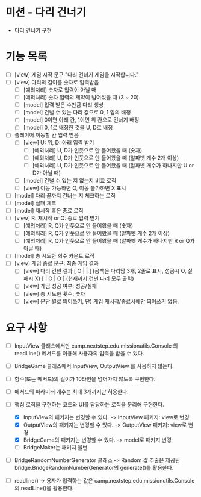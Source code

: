 # 미션 - 다리 건너기
- 다리 건너기 구현

# 기능 목록
- [ ] [view] 게임 시작 문구 "다리 건너기 게임을 시작합니다."
- [ ] [view] 다리의 길이를 숫자로 입력받음
  - [ ] [예외처리] 숫자로 입력이 아닐 때
  - [ ] [예외처리] 숫자 입력의 제약이 넘어섰을 때 (3 ~ 20)
  - [ ] [model] 입력 받은 수만큼 다리 생성
  - [ ] [model] 건널 수 있는 다리 값으로 0, 1 임의 배정
  - [ ] [model] 0이면 아래 칸, 1이면 위 칸으로 건너기 배정
  - [ ] [model] 0, 1로 배정한 것을 U, D로 배정
- [ ] 플레이어 이동할 칸 입력 받음
  - [ ] [view] U: 위, D: 아래 입력 받기
    - [ ] [예외처리] U, D가 인풋으로 안 들어왔을 때 (숫자)
    - [ ] [예외처리] U, D가 인풋으로 안 들어왔을 때 (알파벳 개수 2개 이상)
    - [ ] [예외처리] U, D가 인풋으로 안 들어왔을 때 (알파벳 개수가 하나지만 U or D가 아닐 때)
  - [ ] [model] 건널 수 있는 지 없는지 비교 로직
  - [ ] [view] 이동 가능하면 O, 이동 불가하면 X 표시
- [ ] [model] 다리 끝까지 건너는 지 체크하는 로직
- [ ] [model] 실패 체크
- [ ] [model] 재시작 혹은 종료 로직
- [ ] [view] R: 재시작 or Q: 종료 입력 받기
  - [ ] [예외처리] R, Q가 인풋으로 안 들어왔을 때 (숫자)
  - [ ] [예외처리] R, Q가 인풋으로 안 들어왔을 때 (알파벳 개수 2개 이상)
  - [ ] [예외처리] R, Q가 인풋으로 안 들어왔을 때 (알파벳 개수가 하나지만 R or Q가 아닐 때)
- [ ] [model] 총 시도한 회수 카운트 로직
- [ ] [view] 게임 종료 문구: 최종 게임 결과
  - [ ] [view] 다리 건넌 결과 [ O |   |   ] (공백은 다리당 3개, 2줄로 표시, 성공시 O, 실패시 X)
                            [   | O | O ] (현재까지 건넌 다리 모두 출력)
  - [ ] [view] 게임 성공 여부: 성공/실패
  - [ ] [view] 총 시도한 횟수: 숫자
  - [ ] [view] 문단 별로 띄어쓰기, 단) 게임 재시작/종료시에만 띄어쓰기 없음.

# 요구 사항
- [ ] InputView 클래스에서만 camp.nextstep.edu.missionutils.Console 의 readLine() 메서드를 이용해 사용자의 입력을 받을 수 있다.
- [ ] BridgeGame 클래스에서 InputView, OutputView 를 사용하지 않는다.
- [ ] 함수(또는 메서드)의 길이가 10라인을 넘어가지 않도록 구현한다.
- [ ] 메서드의 파라미터 개수는 최대 3개까지만 허용한다.
- [ ] 핵심 로직을 구현하는 코드와 UI를 담당하는 로직을 분리해 구현한다.
  - [X] InputView의 패키지는 변경할 수 있다. -> InputView 패키지: view로 변경
  - [X] OutputView의 패키지는 변경할 수 있다. -> OutputView 패키지: view로 변경
  - [X] BridgeGame의 패키지는 변경할 수 있다. -> model로 패키지 변경
  - [ ] BridgeMaker는 패키지 불변
- [ ] BridgeRandomNumberGenerator 클래스 -> Random 값 추출은 제공된 bridge.BridgeRandomNumberGenerator의 generate()를 활용한다.
- [ ] readline() -> 용자가 입력하는 값은 camp.nextstep.edu.missionutils.Console의 readLine()을 활용한다.

